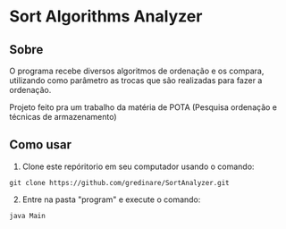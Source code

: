 # Sort Algorithms Analyzer

## Sobre

O programa recebe diversos algoritmos de ordenação e os compara, utilizando como parâmetro as trocas que são realizadas para fazer a ordenação.

Projeto feito pra um trabalho da matéria de POTA (Pesquisa ordenação e técnicas de armazenamento)

## Como usar

1. Clone este repóritorio em seu computador usando o comando:

```
git clone https://github.com/gredinare/SortAnalyzer.git
```

2. Entre na pasta "program" e execute o comando:

```
java Main
```